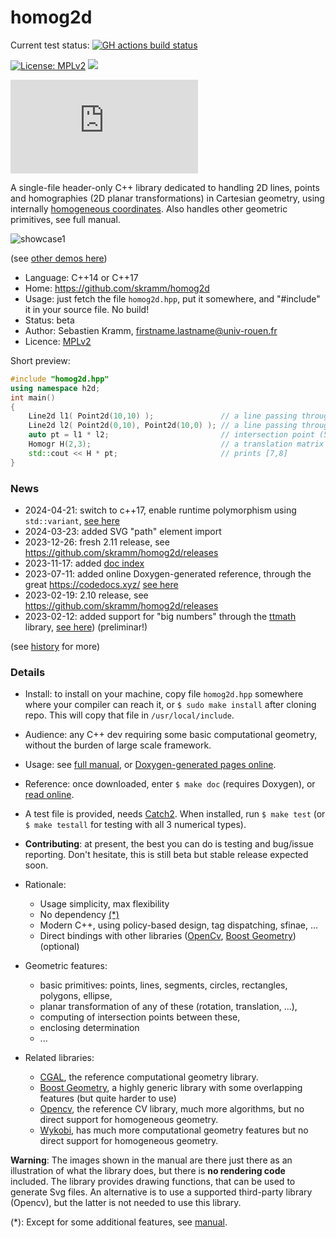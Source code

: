 # homog2d

Current test status: [![GH actions build status](https://github.com/skramm/homog2d/actions/workflows/c-cpp.yml/badge.svg)](https://github.com/skramm/homog2d/actions)

[![License: MPLv2](https://img.shields.io/badge/licence-MPLv2-brightgreen)](https://www.mozilla.org/en-US/MPL/)
![](https://img.shields.io/github/stars/skramm/homog2d)

[![File size in bytes on master](https://img.shields.io/github/size/skramm/homog2d/homog2d.hpp)](https://github.com/skramm/homog2d/blob/master/homog2d.hpp)


A single-file header-only C++ library dedicated to
handling 2D lines, points and homographies (2D planar transformations) in Cartesian geometry,
using internally [homogeneous coordinates](https://en.wikipedia.org/wiki/Homogeneous_coordinates).
Also handles other geometric primitives, see full manual.

![showcase1](docs/showcase/showcase1.gif)

(see [other demos here](docs/homog2d_showcase.md))

- Language: C++14 or C++17
- Home: https://github.com/skramm/homog2d
- Usage: just fetch the file `homog2d.hpp`, put it somewhere, and "#include" it in your source file. No build!
- Status: beta
- Author: Sebastien Kramm, firstname.lastname@univ-rouen.fr
- Licence: [MPLv2](https://www.mozilla.org/en-US/MPL/2.0/)


Short preview:

```C++
#include "homog2d.hpp"
using namespace h2d;
int main()
{
	Line2d l1( Point2d(10,10) );               // a line passing through (0,0) and (10,10)
	Line2d l2( Point2d(0,10), Point2d(10,0) ); // a line passing through (0,10) and (10,0)
	auto pt = l1 * l2;                         // intersection point (5,5)
	Homogr H(2,3);                             // a translation matrix
	std::cout << H * pt;                       // prints [7,8]
}
```

### News ###

- 2024-04-21: switch to c++17, enable runtime polymorphism using `std::variant`, [see here](docs/homog2d_manual.md#section_rtp)
- 2024-03-23: added SVG "path" element import
- 2023-12-26: fresh 2.11 release, see https://github.com/skramm/homog2d/releases
- 2023-11-17: added [doc index](docs/index.md)
- 2023-07-11: added online Doxygen-generated reference, through the great https://codedocs.xyz/ [see here](https://codedocs.xyz/skramm/homog2d)
- 2023-02-19: 2.10 release, see https://github.com/skramm/homog2d/releases
- 2023-02-12: added support for "big numbers" through the [ttmath](https://www.ttmath.org/) library, [see here](docs/homog2d_manual.md#bignum)) (preliminar!)

(see [history](docs/homog2d_history.md) for more)

### Details ##

- Install: to install on your machine, copy file `homog2d.hpp` somewhere where your compiler can reach it, or `$ sudo make install` after cloning repo.
This will copy that file in `/usr/local/include`.

- Audience: any C++ dev requiring some basic computational geometry, without the burden of large scale framework.

- Usage: see [full manual](docs/homog2d_manual.md), or [Doxygen-generated pages online](https://codedocs.xyz/skramm/homog2d).

- Reference: once downloaded, enter `$ make doc` (requires Doxygen), or [read online](https://codedocs.xyz/skramm/homog2d).

- A test file is provided, needs [Catch2](https://github.com/catchorg/Catch2).
When installed, run `$ make test` (or `$ make testall` for testing with all 3 numerical types).

- **Contributing**: at present, the best you can do is testing and bug/issue reporting.
Don't hesitate, this is still beta but stable release expected soon.

- Rationale:
  - Usage simplicity, max flexibility
  - No dependency [(*)](#rm_fn)
  - Modern C++, using policy-based design, tag dispatching, sfinae, ...
  - Direct bindings with other libraries ([OpenCv](https://opencv.org/), [Boost Geometry](https://www.boost.org/doc/libs/1_81_0/libs/geometry/doc/html/index.html)) (optional)

- Geometric features:
  - basic primitives: points, lines, segments, circles, rectangles, polygons, ellipse,
  - planar transformation of any of these (rotation, translation, ...),
  - computing of intersection points between these,
  - enclosing determination
  - ...

- Related libraries:
  - [CGAL](https://www.cgal.org/), the reference computational geometry library.
  - [Boost Geometry](https://www.boost.org/doc/libs/1_81_0/libs/geometry/doc/html/index.html), a highly generic library with some overlapping features (but quite harder to use)
  - [Opencv](https://docs.opencv.org/), the reference CV library, much more algorithms, but no direct support for homogeneous geometry.
  - [Wykobi](http://www.wykobi.com/), has much more computational geometry features but no direct support for homogeneous geometry.

**Warning**: The images shown in the manual are there just there as an illustration of what the library does, but there is **no rendering code** included.
The library provides drawing functions, that can be used to generate Svg files.
An alternative is to use a supported third-party library (Opencv), but the latter is not needed to use this library.


(*):
<a name="rm_fn"></a>
Except for some additional features, see [manual](docs/homog2d_manual.md).
